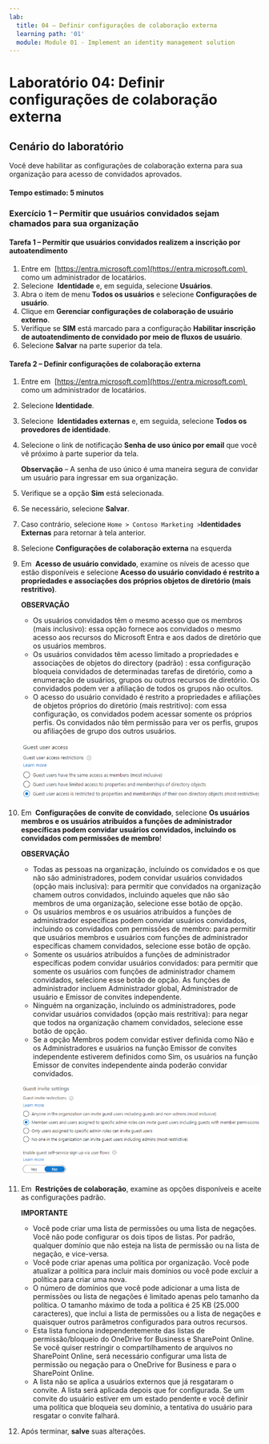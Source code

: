 ```yaml
---
lab:
  title: 04 – Definir configurações de colaboração externa
  learning path: '01'
  module: Module 01 - Implement an identity management solution
---
```


# Laboratório 04: Definir configurações de colaboração externa

## Cenário do laboratório

Você deve habilitar as configurações de colaboração externa para sua organização para acesso de convidados aprovados.

#### Tempo estimado: 5 minutos

### Exercício 1 – Permitir que usuários convidados sejam chamados para sua organização

#### Tarefa 1 – Permitir que usuários convidados realizem a inscrição por autoatendimento

1. Entre em  [https://entra.microsoft.com](https://entra.microsoft.com)  como um administrador de locatários.
2. Selecione  **Identidade** e, em seguida, selecione **Usuários**.
3. Abra o item de menu **Todos os usuários** e selecione **Configurações de usuário**.
4. Clique em **Gerenciar configurações de colaboração de usuário externo**.
5. Verifique se **SIM** está marcado para a configuração **Habilitar inscrição de autoatendimento de convidado por meio de fluxos de usuário**.
6. Selecione **Salvar** na parte superior da tela.

#### Tarefa 2 – Definir configurações de colaboração externa

1. Entre em  [https://entra.microsoft.com](https://entra.microsoft.com)  como um administrador de locatários.
2. Selecione **Identidade**.
3. Selecione  **Identidades externas** e, em seguida, selecione **Todos os provedores de identidade**.
4. Selecione o link de notificação **Senha de uso único por email** que você vê próximo à parte superior da tela.

    **Observação** – A senha de uso único é uma maneira segura de convidar um usuário para ingressar em sua organização.
    
5. Verifique se a opção **Sim** está selecionada.
6. Se necessário, selecione **Salvar**.
7. Caso contrário, selecione `Home > Contoso Marketing >`**Identidades Externas** para retornar à tela anterior.
8. Selecione **Configurações de colaboração externa** na esquerda

9. Em  **Acesso de usuário convidado**, examine os níveis de acesso que estão disponíveis e selecione **Acesso do usuário convidado é restrito a propriedades e associações dos próprios objetos de diretório (mais restritivo)**.

    **OBSERVAÇÃO**
    - Os usuários convidados têm o mesmo acesso que os membros (mais inclusivo): essa opção fornece aos convidados o mesmo acesso aos recursos do Microsoft Entra e aos dados de diretório que os usuários membros.
    - Os usuários convidados têm acesso limitado a propriedades e associações de objetos do directory (padrão) : essa configuração bloqueia convidados de determinadas tarefas de diretório, como a enumeração de usuários, grupos ou outros recursos de diretório. Os convidados podem ver a afiliação de todos os grupos não ocultos.
    - O acesso do usuário convidado é restrito a propriedades e afiliações de objetos próprios do diretório (mais restritivo): com essa configuração, os convidados podem acessar somente os próprios perfis. Os convidados não têm permissão para ver os perfis, grupos ou afiliações de grupo dos outros usuários.

    ![Imagem da tela exibindo opções de restrição do acesso do usuário convidado.](./media/lp1-mod3-guest-user-access-restrictions.png)

10. Em  **Configurações de convite de convidado**, selecione **Os usuários membros e os usuários atribuídos a funções de administrador específicas podem convidar usuários convidados, incluindo os convidados com permissões de membro**!

    **OBSERVAÇÃO**
    - Todas as pessoas na organização, incluindo os convidados e os que não são administradores, podem convidar usuários convidados (opção mais inclusiva): para permitir que convidados na organização chamem outros convidados, incluindo aqueles que não são membros de uma organização, selecione esse botão de opção.
    - Os usuários membros e os usuários atribuídos a funções de administrador específicas podem convidar usuários convidados, incluindo os convidados com permissões de membro: para permitir que usuários membros e usuários com funções de administrador específicas chamem convidados, selecione esse botão de opção.
    - Somente os usuários atribuídos a funções de administrador específicas podem convidar usuários convidados: para permitir que somente os usuários com funções de administrador chamem convidados, selecione esse botão de opção. As funções de administrador incluem Administrador global, Administrador de usuário e Emissor de convites independente.
    - Ninguém na organização, incluindo os administradores, pode convidar usuários convidados (opção mais restritiva): para negar que todos na organização chamem convidados, selecione esse botão de opção.
    - Se a opção Membros podem convidar estiver definida como Não e os Administradores e usuários na função Emissor de convites independente estiverem definidos como Sim, os usuários na função Emissor de convites independente ainda poderão convidar convidados.

    ![Imagem da tela exibindo as configurações de convite de convidado com a opção Convidados podem convidar definida como Não e realçada](./media/lp1-mod3-guest-user-invite-settings.png)

11. Em  **Restrições de colaboração**, examine as opções disponíveis e aceite as configurações padrão.

    **IMPORTANTE**
    - Você pode criar uma lista de permissões ou uma lista de negações. Você não pode configurar os dois tipos de listas. Por padrão, qualquer domínio que não esteja na lista de permissão ou na lista de negação, e vice-versa.
    - Você pode criar apenas uma política por organização. Você pode atualizar a política para incluir mais domínios ou você pode excluir a política para criar uma nova.
    - O número de domínios que você pode adicionar a uma lista de permissões ou lista de negações é limitado apenas pelo tamanho da política. O tamanho máximo de toda a política é 25 KB (25.000 caracteres), que inclui a lista de permissões ou a lista de negações e quaisquer outros parâmetros configurados para outros recursos.
    - Esta lista funciona independentemente das listas de permissão/bloqueio do OneDrive for Business e SharePoint Online. Se você quiser restringir o compartilhamento de arquivos no SharePoint Online, será necessário configurar uma lista de permissão ou negação para o OneDrive for Business e para o SharePoint Online.
    - A lista não se aplica a usuários externos que já resgataram o convite. A lista será aplicada depois que for configurada. Se um convite do usuário estiver em um estado pendente e você definir uma política que bloqueia seu domínio, a tentativa do usuário para resgatar o convite falhará.

12. Após terminar, **salve** suas alterações.
